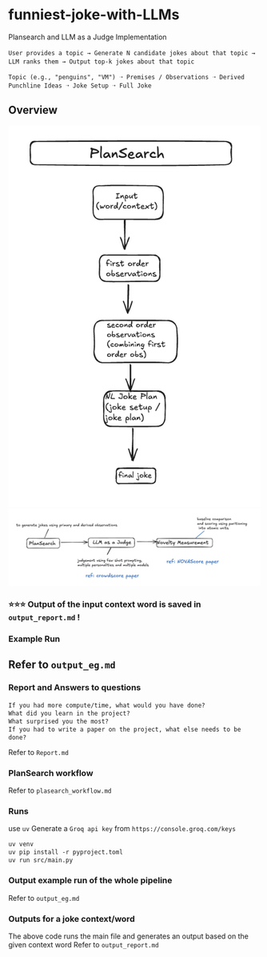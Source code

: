 # funniest-joke-with-LLMs
Plansearch and LLM as a Judge Implementation

`User provides a topic → Generate N candidate jokes about that topic → LLM ranks them → Output top-k jokes about that topic`


`Topic (e.g., "penguins", "VM") ➝ Premises / Observations ➝ Derived Punchline Ideas ➝ Joke Setup ➝ Full Joke`


## Overview
![Plan Search for Jokes](pleansearch.png)
![High Level Overview](overview.png)



### ⭐️⭐️⭐️ Output of the input context word is saved in `output_report.md` !

### Example Run 
Refer to `output_eg.md`
---


### Report and Answers to questions
```Why did you pick the particular project?
If you had more compute/time, what would you have done?
What did you learn in the project?
What surprised you the most?
If you had to write a paper on the project, what else needs to be done?
```

Refer to `Report.md`

### PlanSearch workflow
Refer to `plasearch_workflow.md`

### Runs
use `uv`
Generate a `Groq api key` from `https://console.groq.com/keys`

```
uv venv           
uv pip install -r pyproject.toml  
uv run src/main.py            
```

### Output example run of the whole pipeline
Refer to `output_eg.md`

### Outputs for a joke context/word
The above code runs the main file and generates an output based on the given context word
Refer to `output_report.md`